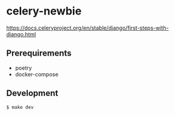 # celery-newbie

https://docs.celeryproject.org/en/stable/django/first-steps-with-django.html

## Prerequirements

- poetry
- docker-compose

## Development

```
$ make dev
```
